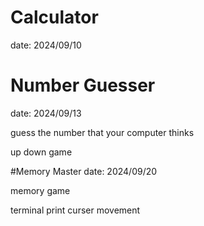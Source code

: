 # Calculator
date: 2024/09/10

# Number Guesser
date: 2024/09/13

guess the number that your computer thinks

up down game

#Memory Master
date: 2024/09/20

memory game

terminal print curser movement
